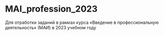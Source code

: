 # MAI_profession_2023
Для отработки заданий в рамках курса «Введение в профессиональную деятельность» (МАИ) в 2023 учебном году

